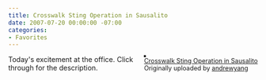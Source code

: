 ```yaml
---
title: Crosswalk Sting Operation in Sausalito
date: 2007-07-20 00:00:00 -07:00
categories:
- Favorites
---
```


<p><div style="float: right; margin-left: 10px; margin-bottom: 10px;"> <a href="http://www.flickr.com/photos/andrewyang/860544044/" title="photo sharing"><img src="http://farm2.static.flickr.com/1055/860544044_cd749df644_m.jpg" alt="" style="border: solid 2px #000000;" /></a> <br /> <span style="font-size: 0.9em; margin-top: 0px;">  <a href="http://www.flickr.com/photos/andrewyang/860544044/">Crosswalk Sting Operation in Sausalito</a>  <br />  Originally uploaded by <a href="http://www.flickr.com/people/andrewyang/">andrewyang</a> </span></div>Today's excitement at the office. Click through for the description.<br clear="all" /></p>
